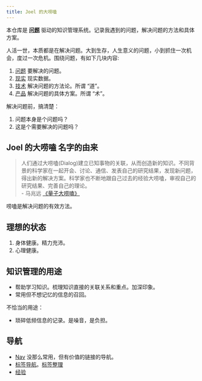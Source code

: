 ```yaml
---
title: Joel 的大唠嗑
---
```


本仓库是 **[问题](./problem/readme.md)** 驱动的知识管理系统。记录我遇到的问题，解决问题的方法和具体方案。

人活一世，本质都是在解决问题。大到生存，人生意义的问题，小到抓住一次机会，度过一次危机。围绕问题，有如下几块内容: 
1. [问题](./problem/readme.md) 要解决的问题。
1. [现实](./fact/readme.md) 现实数据。
1. [技术](./tech/readme.md) 解决问题的方法论。所谓 “道”。
1. [产品](./product/readme.md) 解决问题的具体方案。所谓 “术”。

解决问题前，搞清楚：  
1. 问题本身是个问题吗？
2. 这是个需要解决的问题吗？

## Joel 的大唠嗑 名字的由来
> 人们通过大唠嗑(Dialog)建立已知事物的关联，从而创造新的知识。不同背景的科学家在一起开会、讨论、通信、发表自己的研究结果，发现新问题，得出新的解决方案。科学家也不断地跟自己过去的经验大唠嗑，审视自己的研究结果、完善自己的理论。  
> \- 马兆远 [《量子大唠嗑》](./product/book/science/quantum-dialog.md)

唠嗑是解决问题的有效方法。

## 理想的状态
1. 身体健康。精力充沛。
2. 心理健康。


## 知识管理的用途
* 帮助学习知识。梳理知识直接的关联关系和重点。加深印象。
* 常用但不想记忆的信息的召回。

不恰当的用途：
* 琐碎低频信息的记录。是噪音，是负担。

## 导航
* [Nav](./nav.md) 没那么常用，但有价值的链接的导航。
* [标签导航](/tags)。[标签整理](./tag.md)
* [经验](./product/experience/readme.md)
